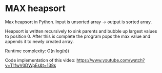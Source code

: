 # MAX heapsort
Max heapsort in Python. Input is unsorted array -> output is sorted array.

Heapsort is written recursively to sink parents and bubble up largest values to position 0. 
After this is complete the program pops the max value and appends it to newly created array.

Runtime complexity:
  O(n log(n))

Code implementation of this video:
https://www.youtube.com/watch?v=T1fwV0DWpEs&t=138s
